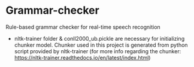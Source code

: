 # Grammar-checker
Rule-based grammar checker for real-time speech recognition
-   nltk-trainer folder & conll2000_ub.pickle are necessary for initializing chunker model. Chunker used in this project is generated from python script provided by nltk-trainer
    (for more info regarding the chunker: https://nltk-trainer.readthedocs.io/en/latest/index.html)
